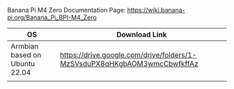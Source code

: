 Banana Pi M4 Zero Documentation Page: https://wiki.banana-pi.org/Banana_Pi_BPI-M4_Zero

| OS                            | Download Link                                                            |
|-------------------------------|--------------------------------------------------------------------------|
| Armbian based on Ubuntu 22.04 | https://drive.google.com/drive/folders/1-MzSVsduPX8qHKgbAOM3wmcCbwfkffAz |
|                               |                                                                          |
